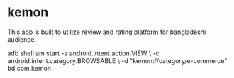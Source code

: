 # kemon

This app is built to utilize review and rating platform for bangladeshi audience.

adb shell am start -a android.intent.action.VIEW \ -c android.intent.category.BROWSABLE \ -d "kemon://category/e-commerce" bd.com.kemon


